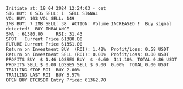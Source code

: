     Initiate at: 18 04 2024 12:24:03 - cet
    SIG BUY: 0 SIG SELL: 1  SELL SIGNAL
    VOL BUY: 103 VOL SELL: 149
    IMB BUY: 7 IMB SELL: 38  ACTION: Volume INCREASED !  Buy signal detected!  BUY IMBALANCE
    SMA : 61380.00     RSI: 31.43
    SPOT   Current Price 61380.00
    FUTURE Current Price 61351.00
    Return on Investment BUY  (ROI): 1.42%  Profit/Loss: 0.58 USDT
    Return on Investment SELL (ROI): 0.00%  Profit/Loss: 0.00 USDT
    PROFITS BUY  $ 1.46 LOSSES BUY  $ -0.60  141.10%  TOTAL 0.86 USDT
    PROFITS SELL $ 0.00 LOSSES SELL $ 0.00  0.00%  TOTAL 0.00 USDT
    TRAILING STOP ROI  BUY 2.00%
    TRAILING LAST ROI  BUY 3.57%
    OPEN BUY BTCUSDT Entry Price: 61362.70

